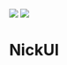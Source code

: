 [![](https://poggit.pmmp.io/shield.state/SizeUI)](https://poggit.pmmp.io/p/SizeUI)
<a href="https://poggit.pmmp.io/p/SizeUI"><img src="https://poggit.pmmp.io/shield.state/SizeUI"></a>

# NickUI
